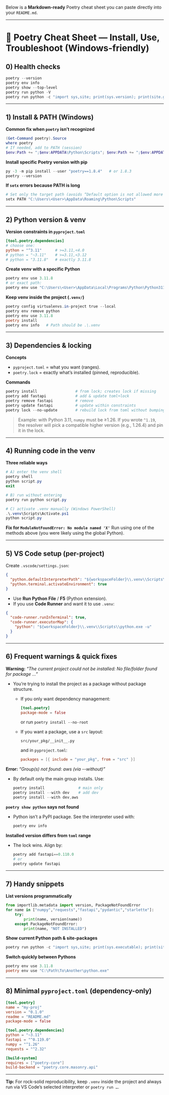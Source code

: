 Below is a **Markdown-ready** Poetry cheat sheet you can paste directly into your `README.md`.

---

# 🧰 Poetry Cheat Sheet — Install, Use, Troubleshoot (Windows-friendly)

## 0) Health checks

```powershell
poetry --version
poetry env info
poetry show --top-level
poetry run python -V
poetry run python -c "import sys,site; print(sys.version); print(site.getsitepackages())"
```

---

## 1) Install & PATH (Windows)

**Common fix when `poetry` isn’t recognized**

```powershell
(Get-Command poetry).Source
where poetry
# If needed, add to PATH (session)
$env:Path += ";$env:APPDATA\Python\Scripts"; $env:Path += ";$env:APPDATA\pypoetry\venv\Scripts"
```

**Install specific Poetry version with pip**

```powershell
py -3 -m pip install --user "poetry==1.8.4"   # or 1.8.3
poetry --version
```

**If `setx` errors because PATH is long**

```powershell
# Set only the target path (avoids “Default option is not allowed more than '2' time(s)”)
setx PATH "C:\Users\<User>\AppData\Roaming\Python\Scripts"
```

---

## 2) Python version & venv

**Version constraints in `pyproject.toml`**

```toml
[tool.poetry.dependencies]
# choose one:
python = "^3.11"      # >=3.11,<4.0
# python = "~3.11"    # >=3.11,<3.12
# python = "3.11.8"   # exactly 3.11.8
```

**Create venv with a specific Python**

```powershell
poetry env use 3.11.8
# or exact path:
poetry env use "C:\Users\<User>\AppData\Local\Programs\Python\Python311\python.exe"
```

**Keep venv inside the project (`.venv/`)**

```powershell
poetry config virtualenvs.in-project true --local
poetry env remove python
poetry env use 3.11.8
poetry install
poetry env info   # Path should be .\.venv
```

---

## 3) Dependencies & locking

**Concepts**

* `pyproject.toml` = what you want (ranges).
* `poetry.lock` = exactly what’s installed (pinned, reproducible).

**Commands**

```powershell
poetry install                 # from lock; creates lock if missing
poetry add fastapi             # add & update toml+lock
poetry remove fastapi          # remove
poetry update fastapi          # update within constraints
poetry lock --no-update        # rebuild lock from toml without bumping versions
```

> Example: with Python 3.11, `numpy` must be ≥1.26. If you wrote `^1.19`, the resolver will pick a compatible higher version (e.g., 1.26.4) and pin it in the lock.

---

## 4) Running code in the venv

**Three reliable ways**

```powershell
# A) enter the venv shell
poetry shell
python script.py
exit

# B) run without entering
poetry run python script.py

# C) activate .venv manually (Windows PowerShell)
.\.venv\Scripts\Activate.ps1
python script.py
```

**Fix for `ModuleNotFoundError: No module named 'X'`**
Run using one of the methods above (you were likely using the global Python).

---

## 5) VS Code setup (per-project)

Create `.vscode/settings.json`:

```json
{
  "python.defaultInterpreterPath": "${workspaceFolder}\\.venv\\Scripts\\python.exe",
  "python.terminal.activateEnvironment": true
}
```

* Use **Run Python File** / **F5** (Python extension).
* If you use **Code Runner** and want it to use `.venv`:

```json
{
  "code-runner.runInTerminal": true,
  "code-runner.executorMap": {
    "python": "${workspaceFolder}\\.venv\\Scripts\\python.exe -u"
  }
}
```

---

## 6) Frequent warnings & quick fixes

**Warning:** *“The current project could not be installed: No file/folder found for package …”*

* You’re trying to install the project as a package without package structure.

  * If you only want dependency management:

    ```toml
    [tool.poetry]
    package-mode = false
    ```

    or run `poetry install --no-root`
  * If you want a package, use a `src` layout:

    ```
    src/your_pkg/__init__.py
    ```

    and in `pyproject.toml`:

    ```toml
    packages = [{ include = "your_pkg", from = "src" }]
    ```

**Error:** *“Group(s) not found: aws (via --without)”*

* By default only the main group installs. Use:

  ```powershell
  poetry install               # main only
  poetry install --with dev    # add dev
  poetry install --with dev,aws
  ```

**`poetry show python` says not found**

* Python isn’t a PyPI package. See the interpreter used with:

  ```powershell
  poetry env info
  ```

**Installed version differs from `toml` range**

* The lock wins. Align by:

  ```powershell
  poetry add fastapi==0.110.0
  # or
  poetry update fastapi
  ```

---

## 7) Handy snippets

**List versions programmatically**

```python
from importlib.metadata import version, PackageNotFoundError
for name in ["numpy","requests","fastapi","pydantic","starlette"]:
    try:
        print(name, version(name))
    except PackageNotFoundError:
        print(name, "NOT INSTALLED")
```

**Show current Python path & site-packages**

```powershell
poetry run python -c "import sys,site; print(sys.executable); print(site.getsitepackages())"
```

**Switch quickly between Pythons**

```powershell
poetry env use 3.11.8
poetry env use "C:\Path\To\Another\python.exe"
```

---

## 8) Minimal `pyproject.toml` (dependency-only)

```toml
[tool.poetry]
name = "my-proj"
version = "0.1.0"
readme = "README.md"
package-mode = false

[tool.poetry.dependencies]
python = "~3.11"
fastapi = "^0.119.0"
numpy = "^1.26"
requests = "^2.32"

[build-system]
requires = ["poetry-core"]
build-backend = "poetry.core.masonry.api"
```

---

**Tip:** For rock-solid reproducibility, keep `.venv` inside the project and always run via VS Code’s selected interpreter or `poetry run …`.

